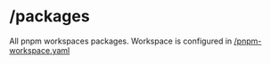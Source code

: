 # /packages

All pnpm workspaces packages. Workspace is configured in [/pnpm-workspace.yaml](../pnpm-workspace.yaml)